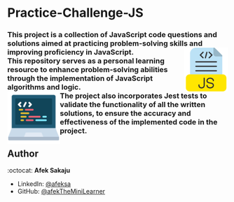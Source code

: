 # Practice-Challenge-JS

### This project is a collection of JavaScript code questions and solutions aimed at practicing problem-solving skills and improving proficiency in JavaScript.<img src="./readme-resources/js-file.png" width=100px height=100px align="right"></br> This repository serves as a personal learning resource to enhance problem-solving abilities through the implementation of JavaScript algorithms and logic.</br><img src="./readme-resources/programming.png" width=120px height=120px align="left">The project also incorporates Jest tests to validate the functionality of all the written solutions, to ensure the accuracy and effectiveness of the implemented code in the project.


## Author

:octocat: **Afek Sakaju**

-   LinkedIn: [@afeksa](https://www.linkedin.com/in/afeksa/)
-   GitHub: [@afekTheMiniLearner](https://github.com/afekTheMiniLearner)